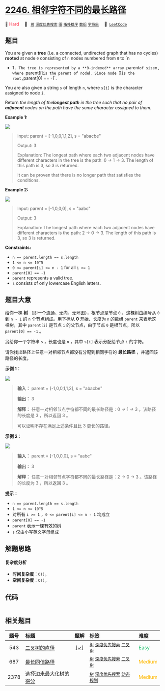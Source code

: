 # [2246. 相邻字符不同的最长路径](https://leetcode.com/problems/longest-path-with-different-adjacent-characters)

🔴 <font color=#ff334b>Hard</font>&emsp; 🔖&ensp; [`树`](/outline/tag/tree.md) [`深度优先搜索`](/outline/tag/depth-first-search.md) [`图`](/outline/tag/graph.md) [`拓扑排序`](/outline/tag/topological-sort.md) [`数组`](/outline/tag/array.md) [`字符串`](/outline/tag/string.md)&emsp; 🔗&ensp;[`LeetCode`](https://leetcode.com/problems/longest-path-with-different-adjacent-characters)

## 题目

You are given a **tree** (i.e. a connected, undirected graph that has no
cycles) **rooted** at node `0` consisting of `n` nodes numbered from `0` to `n
- 1`. The tree is represented by a **0-indexed** array `parent` of size `n`,
where `parent[i]` is the parent of node `i`. Since node `0` is the root,
`parent[0] == -1`.

You are also given a string `s` of length `n`, where `s[i]` is the character
assigned to node `i`.

Return _the length of the**longest path** in the tree such that no pair of
**adjacent** nodes on the path have the same character assigned to them._



**Example 1:**

![](https://assets.leetcode.com/uploads/2022/03/25/testingdrawio.png)

> Input: parent = [-1,0,0,1,1,2], s = "abacbe"
> 
> Output: 3
> 
> Explanation: The longest path where each two adjacent nodes have different characters in the tree is the path: 0 -> 1 -> 3. The length of this path is 3, so 3 is returned.
> 
> It can be proven that there is no longer path that satisfies the conditions. 

**Example 2:**

![](https://assets.leetcode.com/uploads/2022/03/25/graph2drawio.png)

> Input: parent = [-1,0,0,0], s = "aabc"
> 
> Output: 3
> 
> Explanation: The longest path where each two adjacent nodes have different characters is the path: 2 -> 0 -> 3. The length of this path is 3, so 3 is returned.

**Constraints:**

  * `n == parent.length == s.length`
  * `1 <= n <= 10^5`
  * `0 <= parent[i] <= n - 1` for all `i >= 1`
  * `parent[0] == -1`
  * `parent` represents a valid tree.
  * `s` consists of only lowercase English letters.


## 题目大意

给你一棵 **树** （即一个连通、无向、无环图），根节点是节点 `0` ，这棵树由编号从 `0` 到 `n - 1` 的 `n` 个节点组成。用下标从
**0** 开始、长度为 `n` 的数组 `parent` 来表示这棵树，其中 `parent[i]` 是节点 `i` 的父节点，由于节点 `0`
是根节点，所以 `parent[0] == -1` 。

另给你一个字符串 `s` ，长度也是 `n` ，其中 `s[i]` 表示分配给节点 `i` 的字符。

请你找出路径上任意一对相邻节点都没有分配到相同字符的 **最长路径** ，并返回该路径的长度。



**示例 1：**

![](https://assets.leetcode.com/uploads/2022/03/25/testingdrawio.png)

> 
> 
> 
> 
> 
> **输入：** parent = [-1,0,0,1,1,2], s = "abacbe"
> 
> **输出：** 3
> 
> **解释：** 任意一对相邻节点字符都不同的最长路径是：0 -> 1 -> 3 。该路径的长度是 3 ，所以返回 3 。
> 
> 可以证明不存在满足上述条件且比 3 更长的路径。 
> 
> 

**示例 2：**

![](https://assets.leetcode.com/uploads/2022/03/25/graph2drawio.png)

> 
> 
> 
> 
> 
> **输入：** parent = [-1,0,0,0], s = "aabc"
> 
> **输出：** 3
> 
> **解释：** 任意一对相邻节点字符都不同的最长路径是：2 -> 0 -> 3 。该路径的长度为 3 ，所以返回 3 。
> 
> 



**提示：**

  * `n == parent.length == s.length`
  * `1 <= n <= 10^5`
  * 对所有 `i >= 1` ，`0 <= parent[i] <= n - 1` 均成立
  * `parent[0] == -1`
  * `parent` 表示一棵有效的树
  * `s` 仅由小写英文字母组成


## 解题思路

#### 复杂度分析

- **时间复杂度**：`O()`，
- **空间复杂度**：`O()`，

## 代码

```javascript

```

## 相关题目

<!-- prettier-ignore -->
| 题号 | 标题 | 题解 | 标签 | 难度 |
| :------: | :------ | :------: | :------ | :------ |
| 543 | [二叉树的直径](https://leetcode.com/problems/diameter-of-binary-tree) | [[✓]](/problem/0543.md) |  [`树`](/outline/tag/tree.md) [`深度优先搜索`](/outline/tag/depth-first-search.md) [`二叉树`](/outline/tag/binary-tree.md) | <font color=#15bd66>Easy</font> |
| 687 | [最长同值路径](https://leetcode.com/problems/longest-univalue-path) |  |  [`树`](/outline/tag/tree.md) [`深度优先搜索`](/outline/tag/depth-first-search.md) [`二叉树`](/outline/tag/binary-tree.md) | <font color=#ffb800>Medium</font> |
| 2378 | [选择边来最大化树的得分](https://leetcode.com/problems/choose-edges-to-maximize-score-in-a-tree) |  |  [`树`](/outline/tag/tree.md) [`深度优先搜索`](/outline/tag/depth-first-search.md) [`动态规划`](/outline/tag/dynamic-programming.md) | <font color=#ffb800>Medium</font> |

<style>
.blue {
    background-color: #096dd9;
    padding: 0.25rem 0.5rem;
    margin: 0;
    font-size: 0.85em;
    border-radius: 3px;
    color: white;
    font-weight: 500;
}
table th:first-of-type { width: 10%; }
table th:nth-of-type(2) { width: 35%; }
table th:nth-of-type(3) { width: 10%; }
table th:nth-of-type(4) { width: 35%; }
table th:nth-of-type(5) { width: 10%; }
</style>
